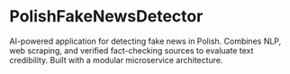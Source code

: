 # PolishFakeNewsDetector
AI-powered application for detecting fake news in Polish. Combines NLP, web scraping, and verified fact-checking sources to evaluate text credibility. Built with a modular microservice architecture.
